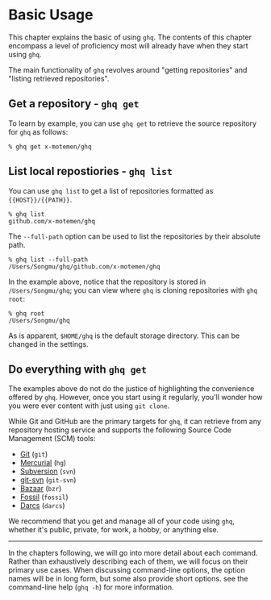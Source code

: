 # Basic Usage

This chapter explains the basic of using `ghq`. The contents of this chapter encompass a level of proficiency most will already have when they start using `ghq`.

The main functionality of `ghq` revolves around "getting repositories" and "listing retrieved repositories".

## Get a repository - `ghq get`

To learn by example, you can use `ghq get` to retrieve the source repository for `ghq` as follows:

```console
% ghq get x-motemen/ghq
```

## List local repostiories - `ghq list`

You can use `ghq list` to get a list of repositories formatted as `{{HOST}}/{{PATH}}`.

```console
% ghq list
github.com/x-motemen/ghq
```

The `--full-path` option can be used to list the repositories by their absolute path.

```console
% ghq list --full-path
/Users/Songmu/ghq/github.com/x-motemen/ghq
```

In the example above, notice that the repository is stored in `/Users/Songmu/ghq`; you can view where `ghq` is cloning repositories with `ghq root`:

```console
% ghq root
/Users/Songmu/ghq
```

As is apparent, `$HOME/ghq` is the default storage directory. This can be changed in the settings.

## Do everything with `ghq get`

The examples above do not do the justice of highlighting the convenience offered by `ghq`. However, once you start using it regularly, you'll wonder how you were ever content with just using `git clone`.

While Git and GitHub are the primary targets for `ghq`, it can retrieve from any repository hosting service and supports the following Source Code Management (SCM) tools:

- [Git](https://git-scm.com/) (`git`)
- [Mercurial](https://www.mercurial-scm.org/) (`hg`)
- [Subversion](https://subversion.apache.org/) (`svn`)
- [git-svn](https://git-scm.com/docs/git-svn) (`git-svn`)
- [Bazaar](http://bazaar.canonical.com/) (`bzr`)
- [Fossil](https://fossil-scm.org/) (`fossil`)
- [Darcs](https://darcs.net/) (`darcs`)

We recommend that you get and manage all of your code using `ghq`, whether it's public, private, for work, a hobby, or anything else.

* * *

In the chapters following, we will go into more detail about each command. Rather than exhaustively describing each of them, we will focus on their primary use cases. When discussing command-line options, the option names will be in long form, but some also provide short options. see the command-line help (`ghq -h`) for more information.
